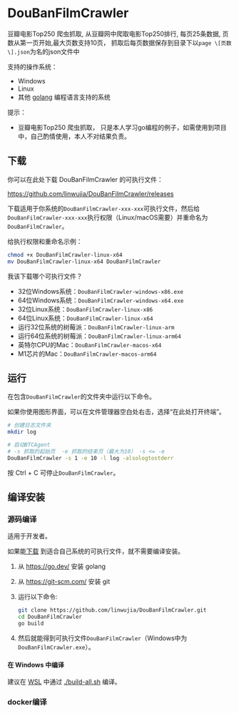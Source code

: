 # DouBanFilmCrawler
豆瓣电影Top250 爬虫抓取, 从豆瓣网中爬取电影Top250排行, 每页25条数据, 页数从第一页开始,最大页数支持10页， 抓取后每页数据保存到目录下以`page \[页数\].json`为名的json文件中

支持的操作系统：
- Windows
- Linux
- 其他 [golang](https://go.dev/) 编程语言支持的系统

提示：
- 豆瓣电影Top250 爬虫抓取， 只是本人学习go编程的例子，如需使用到项目中，自己酌情使用，本人不对结果负责。

## 下载

你可以在此处下载 DouBanFilmCrawler 的可执行文件：

https://github.com/linwujia/DouBanFilmCrawler/releases

下载适用于你系统的`DouBanFilmCrawler-xxx-xxx`可执行文件，然后给`DouBanFilmCrawler-xxx-xxx`执行权限（Linux/macOS需要）并重命名为`DouBanFilmCrawler`。

给执行权限和重命名示例：
```bash
chmod +x DouBanFilmCrawler-linux-x64
mv DouBanFilmCrawler-linux-x64 DouBanFilmCrawler
```

我该下载哪个可执行文件？
* 32位Windows系统：`DouBanFilmCrawler-windows-x86.exe`
* 64位Windows系统：`DouBanFilmCrawler-windows-x64.exe`
* 32位Linux系统：`DouBanFilmCrawler-linux-x86`
* 64位Linux系统：`DouBanFilmCrawler-linux-x64`
* 运行32位系统的树莓派：`DouBanFilmCrawler-linux-arm`
* 运行64位系统的树莓派：`DouBanFilmCrawler-linux-arm64`
* 英特尔CPU的Mac：`DouBanFilmCrawler-macos-x64`
* M1芯片的Mac：`DouBanFilmCrawler-macos-arm64`

## 运行

在包含`DouBanFilmCrawler`的文件夹中运行以下命令。

如果你使用图形界面，可以在文件管理器空白处右击，选择“在此处打开终端”。

```bash
# 创建日志文件夹
mkdir log

# 启动BTCAgent
# -s 抓取的起始页  -e 抓取的结束页（最大为10） -s <= -e
DouBanFilmCrawler -s 1 -e 10 -l log -alsologtostderr
```

按 Ctrl + C 可停止`DouBanFilmCrawler`。

## 编译安装

### 源码编译

适用于开发者。

如果能[下载](https://github.com/linwujia/DouBanFilmCrawler/releases) 到适合自己系统的可执行文件，就不需要编译安装。

1. 从 https://go.dev/ 安装 golang

2. 从 https://git-scm.com/ 安装 git

3. 运行以下命令:
   ```bash
   git clone https://github.com/linwujia/DouBanFilmCrawler.git
   cd DouBanFilmCrawler
   go build
   ```

4. 然后就能得到可执行文件`DouBanFilmCrawler`（Windows中为`DouBanFilmCrawler.exe`）。

#### 在 Windows 中编译

建议在 [WSL](https://aka.ms/wsl) 中通过 [./build-all.sh](./build-all.sh) 编译。

### docker编译
